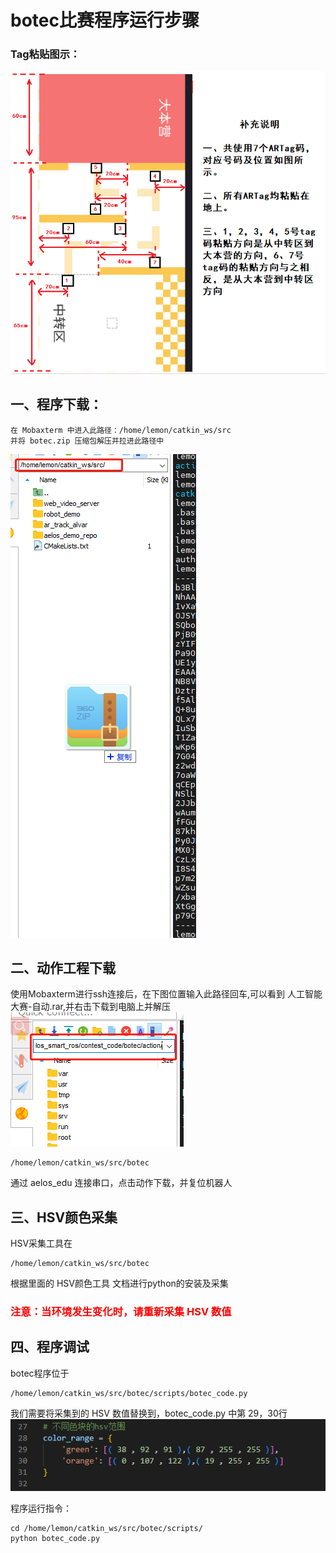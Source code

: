 # botec比赛程序运行步骤  

### Tag粘贴图示：  
![图片](./image/5.png)  

## 一、程序下载：
```
在 Mobaxterm 中进入此路径：/home/lemon/catkin_ws/src  
并将 botec.zip 压缩包解压并拉进此路径中  
```
![图片](./image/6.png)

## 二、动作工程下载  

使用Mobaxterm进行ssh连接后，在下图位置输入此路径回车,可以看到 人工智能大赛-自动.rar,并右击下载到电脑上并解压    
![图片](./image/1.png)  
```
/home/lemon/catkin_ws/src/botec  
```
通过 aelos_edu 连接串口，点击动作下载，并复位机器人  


## 三、HSV颜色采集  
HSV采集工具在  
```
/home/lemon/catkin_ws/src/botec  
```
根据里面的 HSV颜色工具 文档进行python的安装及采集  

### <font color='red'> **注意：当环境发生变化时，请重新采集 HSV 数值** </font>

## 四、程序调试  
botec程序位于  
```
/home/lemon/catkin_ws/src/botec/scripts/botec_code.py  
```

我们需要将采集到的 HSV 数值替换到，botec_code.py 中第 29，30行  
![图片](./image/4.png)  

程序运行指令：  
```
cd /home/lemon/catkin_ws/src/botec/scripts/
python botec_code.py  
```